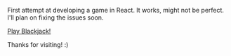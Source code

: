 First attempt at developing a game in React. It works, might not be perfect. I'll plan on fixing the issues soon.

<a href="https://novice-blackjack-react.netlify.com/">Play Blackjack!</a>

Thanks for visiting! :)
